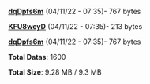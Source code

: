 [**dqDpfs6m**](/data/dqDpfs6m.txt) (04/11/22 - 07:35)- 767 bytes

[**KFU8wcyD**](/data/KFU8wcyD.txt) (04/11/22 - 07:35)- 213 bytes

[**dqDpfs6m**](/data/dqDpfs6m.txt) (04/11/22 - 07:35)- 767 bytes

**Total Datas**: 1600

**Total Size**: 9.28 MB / 9.3 MB